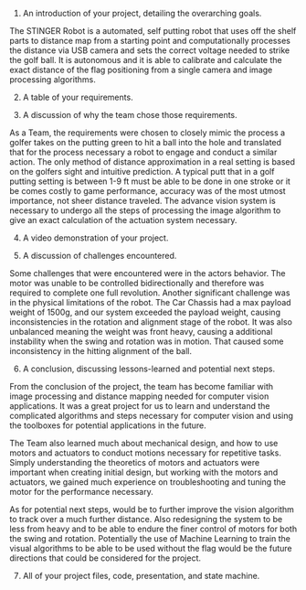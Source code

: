 1. An introduction of your project, detailing the overarching goals.

The STINGER Robot is a automated, self putting robot that uses off the shelf parts to distance map from a starting point and computationally processes the distance via USB camera and sets the correct voltage needed to strike the golf ball. It is autonomous and it is able to calibrate and calculate the exact distance of the flag positioning from a single camera and image processing algorithms. 

2. A table of your requirements.



3. A discussion of why the team chose those requirements.

As a Team, the requirements were chosen to closely mimic the process a golfer takes on the putting green to hit a ball into the hole and translated that for the process necessary a robot to engage and conduct a similar action. The only method of distance approximation in a real setting is based on the golfers sight and intuitive prediction. A typical putt that in a golf putting setting is between 1-9 ft must be able to be done in one stroke or it be comes costly to game performance, accuracy was of the most utmost importance, not sheer distance traveled. The advance vision system is necessary to undergo all the steps of processing the image algorithm to give an exact calculation of the actuation system necessary. 

4. A video demonstration of your project.

5. A discussion of challenges encountered.

Some challenges that were encountered were in the actors behavior. The motor was unable to be controlled bidirectionally and therefore was required to complete one full revolution. Another significant challenge was in the physical limitations of the robot. The Car Chassis had a max payload weight of 1500g, and our system exceeded the payload weight, causing inconsistencies in the rotation and alignment stage of the robot. It was also unbalanced meaning the weight was front heavy, causing a additional instability when the swing and rotation was in motion. That caused some inconsistency in the hitting alignment of the ball. 

6. A conclusion, discussing lessons-learned and potential next steps.

From the conclusion of the project, the team has become familiar with image processing and distance mapping needed for computer vision applications. It was a great project for us to learn and understand the complicated algorithms and steps necessary for computer vision and using the toolboxes for potential applications in the future.

The Team also learned much about mechanical design, and how to use motors and actuators to conduct motions necessary for repetitive tasks. Simply understanding the theoretics of motors and actuators were important when creating initial design, but working with the motors and actuators, we gained much experience on troubleshooting and tuning the motor for the performance necessary. 

As for potential next steps, would be to further improve the vision algorithm to track over a much further distance. Also redesigning the system to be less from heavy and to be able to endure the finer control of motors for both the swing and rotation. Potentially the use of Machine Learning to train the visual algorithms to be able to be used without the flag would be the future directions that could be considered for the project. 

7. All of your project files, code, presentation, and state machine.